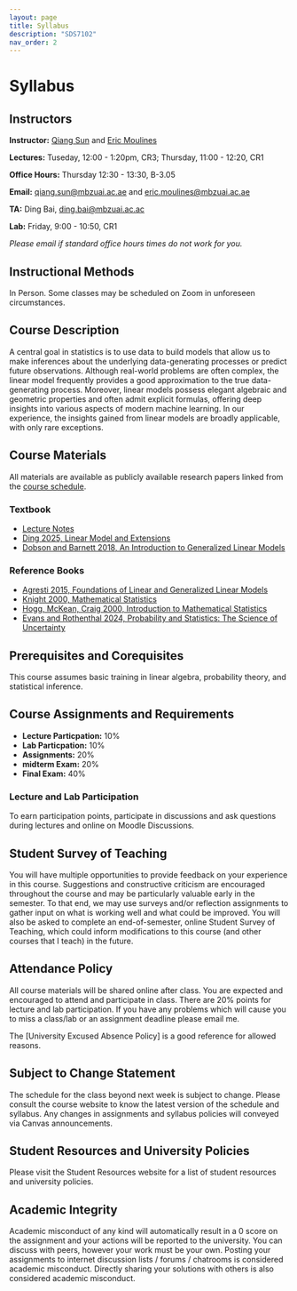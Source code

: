 ```yaml
---
layout: page
title: Syllabus
description: "SDS7102"
nav_order: 2
---
```


# Syllabus

## Instructors


**Instructor:** [Qiang Sun](https://sites.google.com/view/qsun) and [Eric Moulines](https://mbzuai.ac.ae/study/faculty/professor-eric-moulines/)

**Lectures:** Tuseday, 12:00 - 1:20pm, CR3; Thursday, 11:00 - 12:20, CR1

**Office Hours:** Thursday 12:30 - 13:30, B-3.05

**Email:** [qiang.sun@mbzuai.ac.ae](mailto:qiang.sun@mbzuai.ac.ae) and [eric.moulines@mbzuai.ac.ae](mailto:eric.moulines@mbzuai.ac.ae)

**TA:** Ding Bai, [ding.bai@mbzuai.ac.ac](mailto:ding.bai@mbzuai.ac.ae)

**Lab:** Friday, 9:00 - 10:50, CR1

_Please email if standard office hours times do not work for you._


## Instructional Methods

In Person. Some classes may be scheduled on Zoom in unforeseen circumstances.

## Course Description

A central goal in statistics is to use data to build models that allow us to make inferences about the underlying data-generating processes or predict future observations. Although real-world problems are often complex, the linear model frequently provides a good approximation to the true data-generating process. Moreover, linear models possess elegant algebraic and geometric properties and often admit explicit formulas, offering deep insights into various aspects of modern machine learning.  In our experience, the insights gained from linear models are broadly applicable, with only rare exceptions. 

## Course Materials

All materials are available as publicly available research papers linked from the [course schedule](../schedule/).


### Textbook
* [Lecture Notes](https://nexais.github.io/sds7102/lectures/lmnotes.pdf)
* [Ding 2025, Linear Model and Extensions](https://arxiv.org/pdf/2401.00649.pdf)
* [Dobson and Barnett 2018, An Introduction to Generalized Linear Models](https://www.amazon.com/Introduction-Generalized-Chapman-Statistical-Science/dp/1138741515)




### Reference Books
* [Agresti 2015, Foundations of Linear and Generalized Linear Models](https://www.amazon.com/Foundations-Linear-Generalized-Probability-Statistics/dp/1118730038)
* [Knight 2000, Mathematical Statistics](https://www.amazon.com/Mathematical-Statistics-Chapman-Statistical-Science/dp/158488178X)
* [Hogg, McKean, Craig 2000, Introduction to Mathematical Statistics](https://www.amazon.ae/Introduction-Mathematical-Statistics-Global-Robert/dp/1292264764)
* [Evans and Rothenthal 2024, Probability and Statistics: The Science of Uncertainty](https://utstat.utoronto.ca/mikevans/jeffrosenthal/)




## Prerequisites and Corequisites

This course assumes basic training in linear algebra, probability theory, and statistical inference.

## Course Assignments and Requirements

* **Lecture Particpation:** 10%
* **Lab Particpation:** 10%
* **Assignments:** 20%
* **midterm Exam:** 20%
* **Final Exam:** 40%



### Lecture and Lab Participation

To earn participation points, participate in discussions and ask questions during lectures and online on Moodle Discussions.

## Student Survey of Teaching

You will have multiple opportunities to provide feedback on your experience in this course. Suggestions and constructive criticism are encouraged throughout the course and may be particularly valuable early in the semester. To that end, we may use surveys and/or reflection assignments to gather input on what is working well and what could be improved. You will also be asked to complete an end-of-semester, online Student Survey of Teaching, which could inform modifications to this course (and other courses that I teach) in the future.


## Attendance Policy

All course materials will be shared online after class. You are expected and encouraged to attend and participate in class. There are 20% points for lecture and lab participation. If you have any problems which will cause you to miss a class/lab or an assignment deadline please email me.

The [University Excused Absence Policy] is a good reference for allowed reasons.

## Subject to Change Statement

The schedule for the class beyond next week is subject to change. Please consult the course website to know the latest version of the schedule and syllabus. Any changes in assignments and syllabus policies will conveyed via Canvas announcements.

## Student Resources and University Policies

Please visit the Student Resources website for a list of student resources and university policies.


## Academic Integrity

Academic misconduct of any kind will automatically result in a 0 score on the assignment and your actions will be reported to the university. You can discuss with peers, however your work must be your own. Posting your assignments to internet discussion lists / forums / chatrooms is considered academic misconduct. Directly sharing your solutions with others is also considered academic misconduct.
